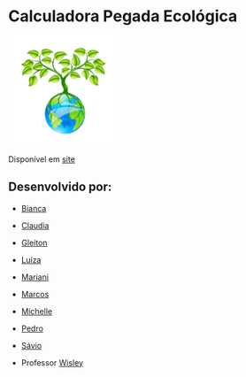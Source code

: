 # Calculadora Pegada Ecológica
<div style="width: 200px; height: 200px">
    <img src="./assets/images/logo.png">
</div>

Disponível em [site](https://senacprogweb7lagoas.github.io/projetointegrador/)

## Desenvolvido por:  

* [Bianca](https://github.com/BrytanniADJ)
* [Claudia](https://github.com/claudiaapj)
* [Gleiton](https://github.com/gleitons)
* [Luíza](https://github.com/lh-ude)
* [Mariani](https://github.com/marianibarbosa)
* [Marcos](https://github.com/marcosfmd)
* [Michelle](https://github.com/MichelleAndrade)
* [Pedro](https://github.com/PedroProgramador02)
* [Sávio](https://github.com/SaVio-FrAncIsco)

* Professor [Wisley](https://github.com/wistech7l) 
